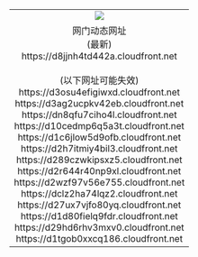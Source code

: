 ﻿<table>
  <tr></tr>
  <tr><td colspan=2 align=center><img src="https://d8jjnh4td442a.cloudfront.net/Up/oGate.jpg" /></td></tr>
  <tr><td colspan=2 align=center>网门动态网址<br/>(最新)
<br>https://d8jjnh4td442a.cloudfront.net
<br/><br/>(以下网址可能失效)
<br>https://d3osu4efigiwxd.cloudfront.net
<br>https://d3ag2ucpkv42eb.cloudfront.net
<br>https://dn8qfu7ciho4l.cloudfront.net
<br>https://d10cedmp6q5a3t.cloudfront.net
<br>https://d1c6jlow5d9ofb.cloudfront.net
<br>https://d2h7itmiy4bil3.cloudfront.net
<br>https://d289czwkipsxz5.cloudfront.net
<br>https://d2r644r40np9xl.cloudfront.net
<br>https://d2wzf97v56e755.cloudfront.net
<br>https://dclz2ha74lqz2.cloudfront.net
<br>https://d27ux7vjfo80yq.cloudfront.net
<br>https://d1d80fielq9fdr.cloudfront.net
<br>https://d29hd6rhv3mxv0.cloudfront.net
<br>https://d1tgob0xxcq186.cloudfront.net
    </td>
  </tr>
</table>
